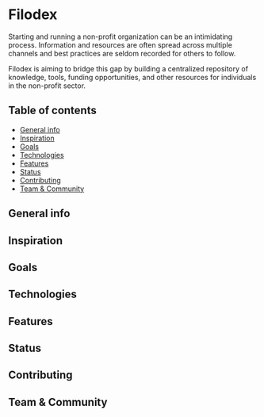 # Filodex

Starting and running a non-profit organization can be an intimidating process. Information and resources are often spread across multiple channels and best practices are seldom recorded for others to follow.

Filodex is aiming to bridge this gap by building a centralized repository of knowledge, tools, funding opportunities, and other resources for individuals in the non-profit sector. 

## Table of contents
* [General info](#general-info)
* [Inspiration](#inspiration)
* [Goals](#goals)
* [Technologies](#technologies)
* [Features](#features)
* [Status](#status)
* [Contributing](#contributing)
* [Team & Community](#team-&-community) 

## General info

## Inspiration	

## Goals
	
## Technologies

## Features

## Status

## Contributing

## Team & Community
